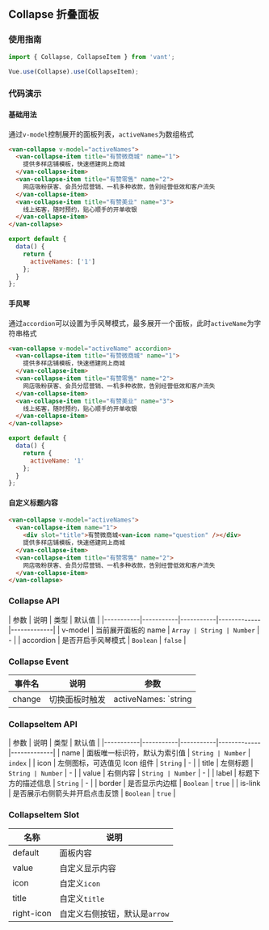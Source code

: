 ## Collapse 折叠面板

### 使用指南
``` javascript
import { Collapse, CollapseItem } from 'vant';

Vue.use(Collapse).use(CollapseItem);
```

### 代码演示

#### 基础用法
通过`v-model`控制展开的面板列表，`activeNames`为数组格式

```html
<van-collapse v-model="activeNames">
  <van-collapse-item title="有赞微商城" name="1">
    提供多样店铺模板，快速搭建网上商城
  </van-collapse-item>
  <van-collapse-item title="有赞零售" name="2">
    网店吸粉获客、会员分层营销、一机多种收款，告别经营低效和客户流失
  </van-collapse-item>
  <van-collapse-item title="有赞美业" name="3">
    线上拓客，随时预约，贴心顺手的开单收银
  </van-collapse-item>
</van-collapse>
```

``` javascript
export default {
  data() {
    return {
      activeNames: ['1']
    };
  }
};
```

#### 手风琴
通过`accordion`可以设置为手风琴模式，最多展开一个面板，此时`activeName`为字符串格式

```html
<van-collapse v-model="activeName" accordion>
  <van-collapse-item title="有赞微商城" name="1">
    提供多样店铺模板，快速搭建网上商城
  </van-collapse-item>
  <van-collapse-item title="有赞零售" name="2">
    网店吸粉获客、会员分层营销、一机多种收款，告别经营低效和客户流失
  </van-collapse-item>
  <van-collapse-item title="有赞美业" name="3">
    线上拓客，随时预约，贴心顺手的开单收银
  </van-collapse-item>
</van-collapse>
```

``` javascript
export default {
  data() {
    return {
      activeName: '1'
    };
  }
};
```

#### 自定义标题内容

```html
<van-collapse v-model="activeNames">
  <van-collapse-item name="1">
    <div slot="title">有赞微商城<van-icon name="question" /></div>
    提供多样店铺模板，快速搭建网上商城
  </van-collapse-item>
  <van-collapse-item title="有赞零售" name="2">
    网店吸粉获客、会员分层营销、一机多种收款，告别经营低效和客户流失
  </van-collapse-item>
</van-collapse>
```



### Collapse API

| 参数 | 说明 | 类型 | 默认值 |
|-----------|-----------|-----------|-------------|-------------|
| v-model | 当前展开面板的 name | `Array | String | Number` | - |
| accordion | 是否开启手风琴模式 | `Boolean` | `false` |

### Collapse Event

| 事件名 | 说明 | 参数 |
|-----------|-----------|-----------|
| change | 切换面板时触发 | activeNames: `string | array` |

### CollapseItem API

| 参数 | 说明 | 类型 | 默认值 |
|-----------|-----------|-----------|-------------|-------------|
| name | 面板唯一标识符，默认为索引值 | `String | Number` | `index` |
| icon | 左侧图标，可选值见 Icon 组件 | `String` | - |
| title | 左侧标题 | `String | Number` | - |
| value | 右侧内容 | `String | Number` | - |
| label | 标题下方的描述信息 | `String` | - |
| border | 是否显示内边框 | `Boolean` | `true` |
| is-link | 是否展示右侧箭头并开启点击反馈 | `Boolean` | `true` |

### CollapseItem Slot

| 名称 | 说明 |
|-----------|-----------|
| default | 面板内容 |
| value | 自定义显示内容 |
| icon | 自定义`icon` |
| title | 自定义`title` |
| right-icon | 自定义右侧按钮，默认是`arrow` |
